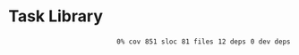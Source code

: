 # Task Library


<p align="right">
    <code>0% cov</code>&nbsp;
    <code>851 sloc</code>&nbsp;
    <code>81 files</code>&nbsp;
    <code>12 deps</code>&nbsp;
    <code>0 dev deps</code>
</p>



<!-- START doctoc -->
<!-- END doctoc -->
